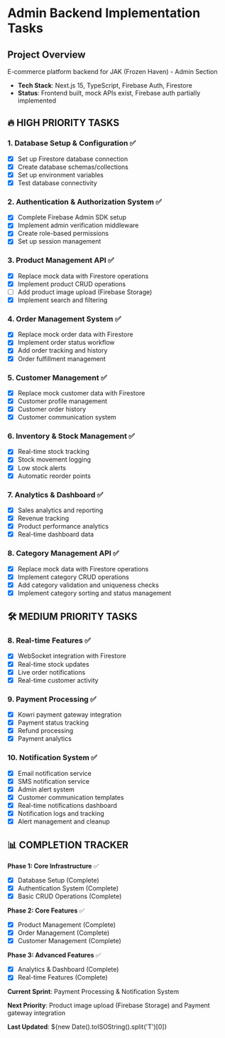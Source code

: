 # Admin Backend Implementation Tasks

## Project Overview

E-commerce platform backend for JAK (Frozen Haven) - Admin Section

- **Tech Stack**: Next.js 15, TypeScript, Firebase Auth, Firestore
- **Status**: Frontend built, mock APIs exist, Firebase auth partially implemented

## 🔥 HIGH PRIORITY TASKS

### 1. Database Setup & Configuration ✅

- [x] Set up Firestore database connection
- [x] Create database schemas/collections
- [x] Set up environment variables
- [x] Test database connectivity

### 2. Authentication & Authorization System ✅

- [x] Complete Firebase Admin SDK setup
- [x] Implement admin verification middleware
- [x] Create role-based permissions
- [x] Set up session management

### 3. Product Management API ✅

- [x] Replace mock data with Firestore operations
- [x] Implement product CRUD operations
- [ ] Add product image upload (Firebase Storage)
- [x] Implement search and filtering

### 4. Order Management System ✅

- [x] Replace mock order data with Firestore
- [x] Implement order status workflow
- [x] Add order tracking and history
- [x] Order fulfillment management

### 5. Customer Management ✅

- [x] Replace mock customer data with Firestore
- [x] Customer profile management
- [x] Customer order history
- [x] Customer communication system

### 6. Inventory & Stock Management ✅

- [x] Real-time stock tracking
- [x] Stock movement logging
- [x] Low stock alerts
- [x] Automatic reorder points

### 7. Analytics & Dashboard ✅

- [x] Sales analytics and reporting
- [x] Revenue tracking
- [x] Product performance analytics
- [x] Real-time dashboard data

### 8. Category Management API ✅

- [x] Replace mock data with Firestore operations
- [x] Implement category CRUD operations
- [x] Add category validation and uniqueness checks
- [x] Implement category sorting and status management

## 🛠 MEDIUM PRIORITY TASKS

### 8. Real-time Features ✅

- [x] WebSocket integration with Firestore
- [x] Real-time stock updates
- [x] Live order notifications
- [x] Real-time customer activity

### 9. Payment Processing ✅

- [x] Kowri payment gateway integration
- [x] Payment status tracking
- [x] Refund processing
- [x] Payment analytics

### 10. Notification System ✅

- [x] Email notification service
- [x] SMS notification service
- [x] Admin alert system
- [x] Customer communication templates
- [x] Real-time notifications dashboard
- [x] Notification logs and tracking
- [x] Alert management and cleanup

## 📊 COMPLETION TRACKER

**Phase 1: Core Infrastructure** ✅

- [x] Database Setup (Complete)
- [x] Authentication System (Complete)
- [x] Basic CRUD Operations (Complete)

**Phase 2: Core Features** ✅

- [x] Product Management (Complete)
- [x] Order Management (Complete)
- [x] Customer Management (Complete)

**Phase 3: Advanced Features** ✅

- [x] Analytics & Dashboard (Complete)
- [x] Real-time Features (Complete)

**Current Sprint**: Payment Processing & Notification System

**Next Priority**: Product image upload (Firebase Storage) and Payment gateway integration

**Last Updated**: ${new Date().toISOString().split('T')[0]}
